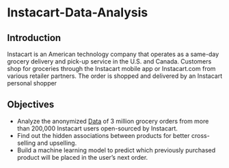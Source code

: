 # Instacart-Data-Analysis
## Introduction
Instacart is an American technology company that operates as a same-day grocery delivery and pick-up service in the U.S. and Canada. Customers shop for groceries through the Instacart mobile app or Instacart.com from various retailer partners. The order is shopped and delivered by an Instacart personal shopper

## Objectives
- Analyze the anonymized [Data](https://www.google.com/search?q=ind+vs+sa&oq=ind+vs+sa&gs_lcrp=EgZjaHJvbWUyBggAEEUYOTIGCAEQLhhA0gEIMTU2MWowajGoAgCwAgA&sourceid=chrome&ie=UTF-8) of 3 million grocery orders from more than 200,000 Instacart users open-sourced by Instacart.
- Find out the hidden associations between products for better cross-selling and upselling.
- Build a machine learning model to predict which previously purchased product will be placed in the user’s next order.


